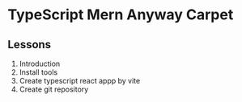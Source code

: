 # TypeScript Mern Anyway Carpet

## Lessons

1. Introduction
2. Install tools
3. Create typescript react appp by vite
4. Create git repository

